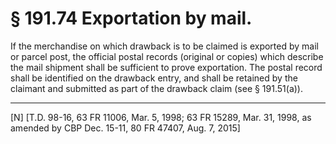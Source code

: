 # § 191.74   Exportation by mail.

If the merchandise on which drawback is to be claimed is exported by mail or parcel post, the official postal records (original or copies) which describe the mail shipment shall be sufficient to prove exportation. The postal record shall be identified on the drawback entry, and shall be retained by the claimant and submitted as part of the drawback claim (see § 191.51(a)).



---

[N] [T.D. 98-16, 63 FR 11006, Mar. 5, 1998; 63 FR 15289, Mar. 31, 1998, as amended by CBP Dec. 15-11, 80 FR 47407, Aug. 7, 2015]




